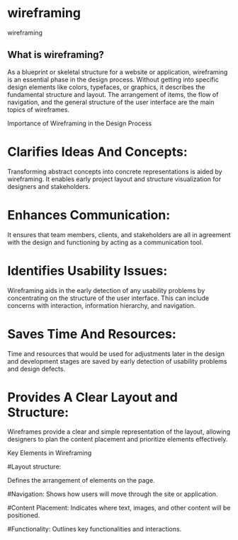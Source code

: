 # wireframing

wireframing

## What is wireframing?

As a blueprint or skeletal structure for a website or application, wireframing is an essential phase in the design process. Without getting into specific design elements like colors, typefaces, or graphics, it describes the fundamental structure and layout. The arrangement of items, the flow of navigation, and the general structure of the user interface are the main topics of wireframes.

Importance of Wireframing in the Design Process

# Clarifies Ideas And Concepts:

Transforming abstract concepts into concrete representations is aided by wireframing. It enables early project layout and structure visualization for designers and stakeholders.

# Enhances Communication:

It ensures that team members, clients, and stakeholders are all in agreement with the design and functioning by acting as a communication tool.

# Identifies Usability Issues:

Wireframing aids in the early detection of any usability problems by concentrating on the structure of the user interface. This can include concerns with interaction, information hierarchy, and navigation.

# Saves Time And Resources:

Time and resources that would be used for adjustments later in the design and development stages are saved by early detection of usability problems and design defects.

# Provides A Clear Layout and Structure:

Wireframes provide a clear and simple representation of the layout, allowing designers to plan the content placement and prioritize elements effectively.

Key Elements in Wireframing

#Layout structure:

Defines the arrangement of elements on the page.

#Navigation:
Shows how users will move through the site or application.

#Content Placement:
Indicates where text, images, and other content will be positioned.

#Functionality:
Outlines key functionalities and interactions.

